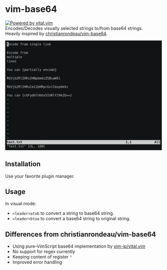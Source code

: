 # vim-base64
[![Powered by vital.vim](https://img.shields.io/badge/powered%20by-vital.vim-80273f.svg)](https://github.com/vim-jp/vital.vim)  
Encodes/Decodes visually selected strings to/from base64 strings.  
Heavily inspired by [christianrondeau/vim-base64](https://github.com/christianrondeau/vim-base64).  

[![demo](demo.gif)]()

## Installation
Use your favorite plugin manager.  

## Usage
In visual mode:  
- `<leader>atob` to convert a string to base64 string.
- `<leader>btoa` to convert a base64 string to original string.

## Differences from christianrondeau/vim-base64
- Using pure-VimScript base64 implementation by [vim-jp/vital.vim](https://github.com/vim-jp/vital.vim)
- No support for regex currently
- Keeping content of register `"`
- Improved error handling
